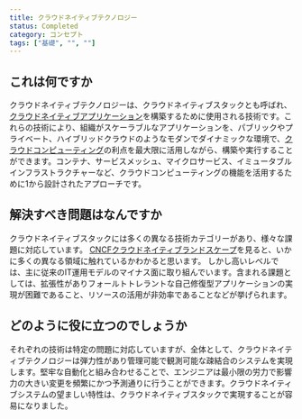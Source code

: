 ```yaml
---
title: クラウドネイティブテクノロジー
status: Completed
category: コンセプト
tags: ["基礎", "", ""]
---
```


## これは何ですか

クラウドネイティブテクノロジーは、クラウドネイティブスタックとも呼ばれ、[クラウドネイティブアプリケーション](/ja/cloud-native-apps/)を構築するために使用される技術です。これらの技術により、組織がスケーラブルなアプリケーションを、パブリックやプライベート、ハイブリッドクラウドのようなモダンでダイナミックな環境で、[クラウドコンピューティング](/ja/cloud-computing/)の利点を最大限に活用しながら、構築や実行することができます。コンテナ、サービスメッシュ、マイクロサービス、イミュータブルインフラストラクチャーなど、クラウドコンピューティングの機能を活用するために1から設計されたアプローチです。

## 解決すべき問題はなんですか

クラウドネイティブスタックには多くの異なる技術カテゴリーがあり、様々な課題に対応しています。
[CNCFクラウドネイティブランドスケープ](https://landscape.cncf.io/)を見ると、いかに多くの異なる領域に触れているかわかると思います。
しかし高いレベルでは、主に従来のIT運用モデルのマイナス面に取り組んでいます。含まれる課題としては、拡張性がありフォールトトレラントな自己修復型アプリケーションの実現が困難であること、リソースの活用が非効率であることなどが挙げられます。

## どのように役に立つのでしょうか

それぞれの技術は特定の問題に対応していますが、全体として、クラウドネイティブテクノロジーは弾力性があり管理可能で観測可能な疎結合のシステムを実現します。堅牢な自動化と組み合わせることで、エンジニアは最小限の労力で影響力の大きい変更を頻繁にかつ予測通りに行うことができます。クラウドネイティブシステムの望ましい特性は、クラウドネイティブスタックで実現することが容易になりました。
